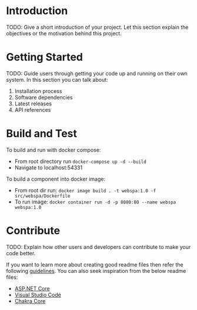 # Introduction 
TODO: Give a short introduction of your project. Let this section explain the objectives or the motivation behind this project. 

# Getting Started
TODO: Guide users through getting your code up and running on their own system. In this section you can talk about:
1.	Installation process
2.	Software dependencies
3.	Latest releases
4.	API references

# Build and Test
To build and run with docker compose:
* From root directory run `docker-compose up -d --build`
* Navigate to localhost:54331

To build a component into docker image: 
* From root dir run: `docker image build . -t webspa:1.0 -f src/webspa/Dockerfile`
* To run image: `docker container run -d -p 8080:80 --name webspa webspa:1.0`

# Contribute
TODO: Explain how other users and developers can contribute to make your code better. 

If you want to learn more about creating good readme files then refer the following [guidelines](https://docs.microsoft.com/en-us/azure/devops/repos/git/create-a-readme?view=azure-devops). You can also seek inspiration from the below readme files:
- [ASP.NET Core](https://github.com/aspnet/Home)
- [Visual Studio Code](https://github.com/Microsoft/vscode)
- [Chakra Core](https://github.com/Microsoft/ChakraCore)